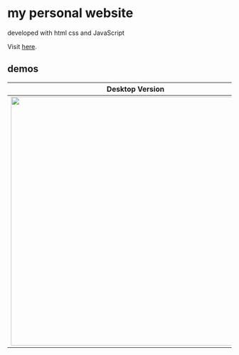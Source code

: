 # my personal website

developed with html css and JavaScript

Visit <a href="https://tomerzamir.github.io/">here</a>.

## demos

| Desktop Version                                  | Mobile Version                                    |
|--------------------------------------------------|---------------------------------------------------|
| <img src="https://github.com/tomerzamir/tomerzamir.github.io/assets/98778457/2396217a-a7d9-40d6-8c55-17530d0acc7c" width="560" /> | <img src="https://github.com/tomerzamir/tomerzamir.github.io/assets/98778457/a29a388b-ed01-428f-bc87-66583e8642ee" height="300" /> |
